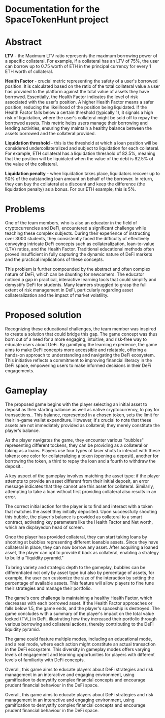 # Documentation for the SpaceTokenHunt project

# Abstract

**LTV** - the Maximum LTV ratio represents the maximum borrowing power of a specific collateral. 
For example, if a collateral has an LTV of 75%, the user can borrow up to 0.75 worth of ETH in the principal currency for every 1 ETH worth of collateral.

**Health Factor** - crucial metric representing the safety of a user's borrowed position. It is calculated based on the ratio of the total collateral value 
a user has provided to the platform against the total value of assets they have borrowed. Essentially, the Health Factor indicates the level of risk associated with the user's position. 
A higher Health Factor means a safer position, reducing the likelihood of the position being liquidated. If the Health Factor falls below a certain threshold (typically 1), it signals a high risk of liquidation, 
where the user's collateral might be sold off to repay the borrowed assets. This metric helps users manage their borrowing and lending activities, 
ensuring they maintain a healthy balance between the assets borrowed and the collateral provided.

**Liquidation threshold** - this is the threshold at which a loan position will be considered undercollateralized and subject to liquidation for each collateral. For example, ETH collateral has a liquidation threshold of 82.5%, meaning that the position will be liquidated when the value of the debt is 82.5% of the value of the collateral.

**Liquidation penalty** - when liquidation takes place, liquidators recover up to 50% of the outstanding loan amount on behalf of the borrower. In return, they can buy the collateral at a discount and keep the difference (the liquidation penalty) as a bonus. For our ETH example, this is 5%.

# Problems

One of the team members, who is also an educator in the field of cryptocurrencies and DeFi, encountered a significant challenge while teaching these complex subjects. During their experience of instructing over 3000 students, they consistently faced the difficulty of effectively conveying intricate DeFi concepts such as collateralization, loan-to-value (LTV) ratios, and the Health Factor. Traditional educational methods often proved insufficient in fully capturing the dynamic nature of DeFi markets and the practical implications of these concepts.

This problem is further compounded by the abstract and often complex nature of DeFi, which can be daunting for newcomers. The educator noticed a gap in practical, interactive learning tools that could simplify and demystify DeFi for students. Many learners struggled to grasp the full extent of risk management in DeFi, particularly regarding asset collateralization and the impact of market volatility.

# Proposed solution

Recognizing these educational challenges, the team member was inspired to create a solution that could bridge this gap. The game concept was thus born out of a need for a more engaging, intuitive, and risk-free way to educate users about DeFi. By gamifying the learning experience, the game aims to make DeFi concepts more accessible and relatable, offering a hands-on approach to understanding and navigating the DeFi ecosystem. This initiative reflects a commitment to improving financial literacy in the DeFi space, empowering users to make informed decisions in their DeFi engagements.

# Gameplay

The proposed game begins with the player selecting an initial asset to deposit as their starting balance as well as native cryptocurrency, to pay for transactions.. This balance, represented in a chosen token, sets the limit for their in-game wallet expenditure. However, it's crucial to note that these assets are not immediately provided as collateral; they merely constitute the player's balance.

As the player navigates the game, they encounter various "bubbles" representing different tockens, they can be providing as a collateral or taking as a loans. Players use four types of laser shots to interact with these tokens: one color for collateralizing a token (opening a deposit), another for borrowing the token, a third to repay the loan and a fourth to withdraw the deposit..

A key aspect of the gameplay involves matching the asset type: if the player attempts to provide an asset different from their initial deposit, an error message indicates that they cannot use this asset for collateral. Similarly, attempting to take a loan without first providing collateral also results in an error.

The correct initial action for the player is to find and interact with a token that matches the asset they initially deposited. Upon successfully shooting this bubble, the player's balance is provided as collateral to a smart contract, activating key parameters like the Health Factor and Net worth, which are displayedon head of screen.

Once the player has provided collateral, they can start taking loans by shooting at bubbles representing different loanable assets. Since they have collateral in place, they can now borrow any asset. After acquiring a loaned asset, the player can opt to provide it back as collateral, enabling a strategy to build a "liquidity pyramid."

To bring variety and strategic depth to the gameplay, bubbles can be differentiated not only by asset type but also by percentage of assets, for example, the user can customize the size of the interaction by setting the percentage of available assets. This feature will allow players to fine tune their strategies and manage their portfolio.

The game's core challenge is maintaining a healthy Health Factor, which decreases with each borrowed asset. If the Health Factor approaches or falls below 1.5, the game ends, and the player's spaceship is destroyed. The game concludes with a summary of the player's impact on the total value locked (TVL) in DeFi, illustrating how they increased their portfolio through various borrowing and collateral actions, thereby contributing to the DeFi liquidity pyramid.

The game could feature multiple modes, including an educational mode, and a real mode, where each action might constitute an actual transaction in the DeFi ecosystem. This diversity in gameplay modes offers varying levels of engagement and learning opportunities for players with different levels of familiarity with DeFi concepts.

Overall, this game aims to educate players about DeFi strategies and risk management in an interactive and engaging environment, using gamification to demystify complex financial concepts and encourage prudent financial behaviour in the DeFi space.

Overall, this game aims to educate players about DeFi strategies and risk management in an interactive and engaging environment, using gamification to demystify complex financial concepts and encourage prudent financial behaviour in the DeFi space.

